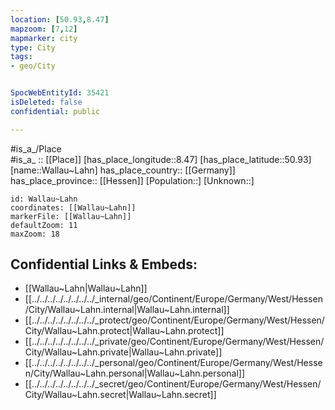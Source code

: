 ```yaml
---
location: [50.93,8.47] 
mapzoom: [7,12] 
mapmarker: city 
type: City
tags:
- geo/City


SpocWebEntityId: 35421
isDeleted: false
confidential: public

---
```

#is_a_/Place  
#is_a_ :: [[Place]] 
[has_place_longitude::8.47] 
[has_place_latitude::50.93] 
[name::Wallau~Lahn] 
has_place_country:: [[Germany]]  
has_place_province:: [[Hessen]] 
[Population::] 
[Unknown::] 


```leaflet
id: Wallau~Lahn
coordinates: [[Wallau~Lahn]] 
markerFile: [[Wallau~Lahn]] 
defaultZoom: 11 
maxZoom: 18
```


## Confidential Links & Embeds: 
- [[Wallau~Lahn|Wallau~Lahn]]  
- [[../../../../../../../../_internal/geo/Continent/Europe/Germany/West/Hessen/City/Wallau~Lahn.internal|Wallau~Lahn.internal]] 
- [[../../../../../../../../_protect/geo/Continent/Europe/Germany/West/Hessen/City/Wallau~Lahn.protect|Wallau~Lahn.protect]] 
- [[../../../../../../../../_private/geo/Continent/Europe/Germany/West/Hessen/City/Wallau~Lahn.private|Wallau~Lahn.private]] 
- [[../../../../../../../../_personal/geo/Continent/Europe/Germany/West/Hessen/City/Wallau~Lahn.personal|Wallau~Lahn.personal]] 
- [[../../../../../../../../_secret/geo/Continent/Europe/Germany/West/Hessen/City/Wallau~Lahn.secret|Wallau~Lahn.secret]] 
